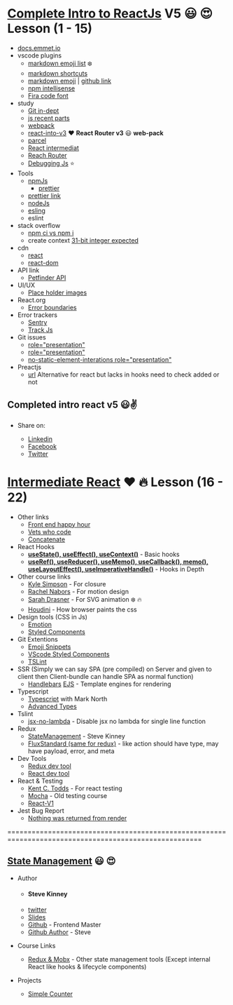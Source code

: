 # [Complete Intro to ReactJs](https://btholt.github.io/complete-intro-to-react-v5/intro) V5 :smiley: :heart_eyes: **Lesson** (1 - 15)

- [docs.emmet.io](https://docs.emmet.io/cheat-sheet/)
- vscode plugins
  - [markdown emoji list](https://gist.github.com/rxaviers/7360908) :snowflake:
  - [markdown shortcuts](https://github.com/yzhang-gh/vscode-markdown)
  - [markdown emoji](https://www.webfx.com/tools/emoji-cheat-sheet/) | [github link](https://marketplace.visualstudio.com/items?itemName=bierner.markdown-emoji)
  - [npm intellisense](https://marketplace.visualstudio.com/items?itemName=christian-kohler.npm-intellisense)
  - [Fira code font](https://github.com/tonsky/FiraCode)
- study
  - [Git in-dept](https://frontendmasters.com/courses/git-in-depth/)
  - [js recent parts](https://frontendmasters.com/courses/js-recent-parts/)
  - [webpack](https://frontendmasters.com/courses/webpack-fundamentals/)
  - [react-into-v3](https://frontendmasters.com/courses/react/) :heart: **React Router v3** :smiley: **web-pack**
  - [parcel](https://parceljs.org/)
  - [React intermediat](https://frontendmasters.com/courses/intermediate-react-v2/)
  - [Reach Router](https://reach.tech/router)
  - [Debugging Js](https://frontendmasters.com/courses/debugging-javascript/) :star:
- Tools
  - [npmJs](https://www.npmjs.com/)
    - [prettier](https://www.npmjs.com/package/prettier)
  - [prettier link](https://prettier.io/)
  - [nodeJs](https://nodejs.org/en/)
  - [esling](https://eslint.org/)
  - eslint
- stack overflow
  - [npm ci vs npm i](https://stackoverflow.com/questions/52499617/what-is-the-difference-between-npm-install-and-npm-ci)
  - create context [31-bit integer expected](https://stackoverflow.com/questions/55558162/how-to-fix-expected-the-return-value-to-be-a-31-bit-integer-error-react-hooks)
- cdn
  - [react](https://unpkg.com/react@16.8.4/umd/react.development.js)
  - [react-dom](https://unpkg.com/react-dom@16.8.4/umd/react-dom.development.js)
- API link
  - [Petfinder API](https://www.petfinder.com/)
- UI/UX
  - [Place holder images](http://placecorgi.com/)
- React.org
  - [Error boundaries](https://reactjs.org/docs/error-boundaries.html)
- Error trackers
  - [Sentry](https://sentry.io/pricing/)
  - [Track Js](https://trackjs.com/pricing/)
- Git issues
  - [role="presentation"](https://github.com/evcohen/eslint-plugin-jsx-a11y/issues/510)
  - [role="presentation"](https://github.com/squizlabs/HTML_CodeSniffer/issues/274)
  - [no-static-element-interations role="presentation"](https://github.com/evcohen/eslint-plugin-jsx-a11y/blob/e53906d0b2a9402b019625349ed2d58d178b3239/docs/rules/no-static-element-interactions.md#case-this-element-is-not-a-button-link-menuitem-etc-it-is-catching-bubbled-events-from-elements-that-it-contains)
- Preactjs
  - [url](https://preactjs.com/) Alternative for react but lacks in hooks need to check added or not

## Completed intro react v5 :smiley::v:

- Share on:

  - [Linkedin](https://www.linkedin.com/sharing/share-offsite/?url=https%3A%2F%2Ffrontendmasters.com%2Fcourses%2Fcomplete-react-v5%2F)
  - [Facebook](https://www.facebook.com/sharer/sharer.php?u=https%3A%2F%2Ffrontendmasters.com%2Fcourses%2Fcomplete-react-v5%2F&t=I%20just%20completed%20%22Complete%20Intro%20to%20React%2C%20v5%22%20by%20Brian%20Holt%20on%20FrontendMasters!)
  - [Twitter](https://twitter.com/intent/tweet?url=https%3A%2F%2Ffrontendmasters.com%2Fcourses%2Fcomplete-react-v5%2F&text=I%20just%20completed%20%22Complete%20Intro%20to%20React%2C%20v5%22%20by%20%40holtbt%20on%20%40FrontendMasters!)

# [Intermediate React](https://btholt.github.io/complete-intro-to-react-v5/) :heart: :fire: **Lesson** (16 - 22)

- Other links
  - [Front end happy hour](http://frontendhappyhour.com/)
  - [Vets who code](https://vetswhocode.io/)
  - [Concatenate](https://concatenate.io/)
- React Hooks
  - [**useState(), useEffect(), useContext()**](https://codesandbox.io/s/zr90v4jorp) - Basic hooks
  - [**useRef(), useReducer(), useMemo(), useCallback(), memo(), useLayoutEffect(), useImperativeHandle()**](https://codesandbox.io/s/zr90v4jorp) - Hooks in Depth
- Other course links
  - [Kyle Simpson](https://frontendmasters.com/courses/deep-javascript-v3/origin-of-closure/) - For closure
  - [Rachel Nabors](https://frontendmasters.com/courses/motion-design-css/) - For motion design
  - [Sarah Drasner](https://frontendmasters.com/courses/svg-essentials-animation/) - For SVG animation :snowflake: :fire:
  - [Houdini](https://drafts.css-houdini.org/) - How browser paints the css
- Design tools (CSS in Js)
  - [Emotion](https://emotion.sh/docs/introduction)
  - [Styled Components](https://styled-components.com/)
- Git Extentions
  - [Emoji Snippets](https://emojipedia.org/)
  - [VScode Styled Components](https://github.com/styled-components/vscode-styled-components)
  - [TSLint](https://github.com/Microsoft/vscode-typescript-tslint-plugin.git)
- SSR (Simply we can say SPA (pre compiled) on Server and given to client then Client-bundle can handle SPA as normal function)
  - [Handlebars](https://handlebarsjs.com/) [EJS](https://ejs.co/) - Template engines for rendering
- Typescript
  - [Typescript](https://frontendmasters.com/courses/typescript-v2/) with Mark North
  - [Advanced Types](https://www.typescriptlang.org/docs/handbook/advanced-types.html)
- Tslint
  - [jsx-no-lambda](https://jonhilton.net/typescript-and-react-forbidden-lambdas/) - Disable jsx no lambda for single line function
- Redux
  - [StateManagement](https://frontendmasters.com/courses/react-state/) - Steve Kinney
  - [FluxStandard (same for redux)](https://github.com/redux-utilities/flux-standard-action) - like action should have type, may have payload, error, and meta
- Dev Tools
  - [Redux dev tool](https://chrome.google.com/webstore/detail/redux-devtools/lmhkpmbekcpmknklioeibfkpmmfibljd?hl=en)
  - [React dev tool](https://chrome.google.com/webstore/detail/react-developer-tools/fmkadmapgofadopljbjfkapdkoienihi?hl=en)
- React & Testing
  - [Kent C. Todds](https://frontendmasters.com/courses/testing-react/) - For react testing
  - [Mocha](https://frontendmasters.com/courses/react-intro/configuring-mocha/) - Old testing course
  - [React-V1](https://btholt.github.io/complete-intro-to-react-v1/)
- Jest Bug Report
  - [Nothing was returned from render](https://github.com/facebook/jest/issues/9723)

======================================================================================================

## [State Management](https://frontendmasters.com/courses/pure-react-state/) :smiley: :heart_eyes:
 - Author 
   - #### Steve Kinney
   - [twitter](https://twitter.com/stevekinney?lang=en)
   - [Slides](https://speakerdeck.com/stevekinney/react-state)
   - [Github](https://github.com/FrontendMasters/pure-react-state-management) - Frontend Master
   - [Github Author](https://github.com/stevekinney/react-state-management) - Steve

- Course Links
  - [Redux & Mobx](https://frontendmasters.com/courses/redux-mobx/) - Other state management tools (Except internal React like hooks & lifecycle components)
- Projects
  - [Simple Counter](https://github.com/stevekinney/simple-counter-react-state.git)


